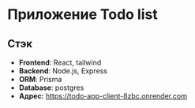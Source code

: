 # Приложение Todo list

## Стэк
- **Frontend**: React, tailwind
- **Backend**: Node.js, Express
- **ORM**: Prisma
- **Database**: postgres
- **Адрес:** https://todo-app-client-8zbc.onrender.com

